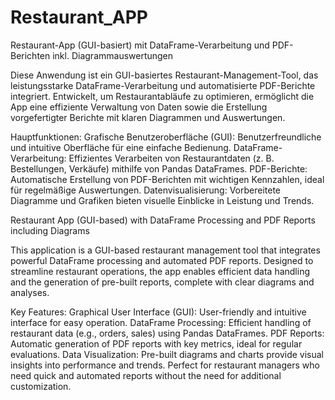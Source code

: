 # Restaurant_APP
Restaurant-App (GUI-basiert) mit DataFrame-Verarbeitung und PDF-Berichten inkl. Diagrammauswertungen

Diese Anwendung ist ein GUI-basiertes Restaurant-Management-Tool, das leistungsstarke DataFrame-Verarbeitung und automatisierte PDF-Berichte integriert. Entwickelt, um Restaurantabläufe zu optimieren, ermöglicht die App eine effiziente Verwaltung von Daten sowie die Erstellung vorgefertigter Berichte mit klaren Diagrammen und Auswertungen.

Hauptfunktionen:
Grafische Benutzeroberfläche (GUI): Benutzerfreundliche und intuitive Oberfläche für eine einfache Bedienung.
DataFrame-Verarbeitung: Effizientes Verarbeiten von Restaurantdaten (z. B. Bestellungen, Verkäufe) mithilfe von Pandas DataFrames.
PDF-Berichte: Automatische Erstellung von PDF-Berichten mit wichtigen Kennzahlen, ideal für regelmäßige Auswertungen.
Datenvisualisierung: Vorbereitete Diagramme und Grafiken bieten visuelle Einblicke in Leistung und Trends.



Restaurant App (GUI-based) with DataFrame Processing and PDF Reports including Diagrams

This application is a GUI-based restaurant management tool that integrates powerful DataFrame processing and automated PDF reports. Designed to streamline restaurant operations, the app enables efficient data handling and the generation of pre-built reports, complete with clear diagrams and analyses.

Key Features:
Graphical User Interface (GUI): User-friendly and intuitive interface for easy operation.
DataFrame Processing: Efficient handling of restaurant data (e.g., orders, sales) using Pandas DataFrames.
PDF Reports: Automatic generation of PDF reports with key metrics, ideal for regular evaluations.
Data Visualization: Pre-built diagrams and charts provide visual insights into performance and trends.
Perfect for restaurant managers who need quick and automated reports without the need for additional customization.
